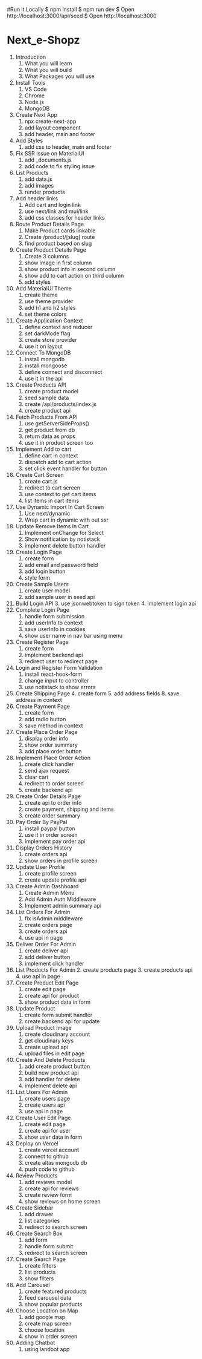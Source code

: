 #Run it Locally
$ npm install
$ npm run dev
$ Open http://localhost:3000/api/seed
$ Open http://localhost:3000


# Next_e-Shopz
1. Introduction
   1. What you will learn
   2. What you will build
   3. What Packages you will use
2. Install Tools
   1. VS Code
   2. Chrome
   3. Node.js
   4. MongoDB
3. Create Next App
   1. npx create-next-app
   2. add layout component
   3. add header, main and footer
4. Add Styles
   1. add css to header, main and footer
5. Fix SSR Issue on MaterialUI
   1. add _documents.js
   2. add code to fix styling issue
6. List Products
   1. add data.js
   2. add images
   3. render products
7. Add header links
   1. Add cart and login link
   2. use next/link and mui/link
   3. add css classes for header links
8. Route Product Details Page
   1. Make Product cards linkable
   2. Create /product/[slug] route
   3. find product based on slug
9. Create Product Details Page
   1. Create 3 columns
   2. show image in first column
   3. show product info in second column
   4. show add to cart action on third column
   5. add styles
10. Add MaterialUI Theme
    1.  create theme
    2.  use theme provider
    3.  add h1 and h2 styles
    4.  set theme colors
11. Create Application Context
    1.  define context and reducer
    2.  set darkMode flag
    3.  create store provider
    4.  use it on layout
12. Connect To MongoDB
    1.  install mongodb
    2.  install mongoose
    3.  define connect and disconnect 
    4.  use it in the api
13. Create Products API
    1.  create product model
    2.  seed sample data
    3.  create /api/products/index.js
    4.  create product api
14. Fetch Products From API
    1. use getServerSideProps()
    3. get product from db
    4. return data as props
    5. use it in product screen too
15. Implement Add to cart
    1.  define cart in context
    2.  dispatch add to cart action
    3.  set click event handler for button
16. Create Cart Screen
    1.  create cart.js
    2.  redirect to cart screen
    4.  use context to get cart items
    5.  list items in cart items
17. Use Dynamic Import In Cart Screen
    1. Use next/dynamic 
    2. Wrap cart in dynamic with out ssr
18. Update Remove Items In Cart
    1.  Implement onChange for Select
    2.  Show notification by notistack
    3.  implement delete button handler
19. Create Login Page
    1.  create form
    2.  add email and password field
    3.  add login button
    4.  style form
20. Create Sample Users
    1.  create user model
    2.  add sample user in seed api
21. Build Login API
    3.  use jsonwebtoken to sign token
    4.  implement login api
22. Complete Login Page
    1.  handle form submission
    2.  add userInfo to context
    3.  save userInfo in cookies
    4.  show user name in nav bar using menu
23. Create Register Page
    1.  create form
    2.  implement backend api
    3.  redirect user to redirect page
24. Login and Register Form Validation
    1.  install react-hook-form
    2.  change input to controller
    3.  use notistack to show errors
25.  Create Shipping Page
    4.  create form
    5.  add address fields
    8.  save address in context
26. Create Payment Page
    1.  create form
    2.  add radio button
    3.  save method in context
27. Create Place Order Page
    1.  display order info
    2.  show order summary
    3.  add place order button
28. Implement Place Order Action
    1.  create click handler
    2.  send ajax request
    4.  clear cart
    5.  redirect to order screen  
    3.  create backend api
29. Create Order Details Page
    1.  create api to order info
    2.  create payment, shipping and items
    3.  create order summary
30. Pay Order By PayPal
    1.  install paypal button
    2.  use it in order screen
    3.  implement pay order api
31. Display Orders History
    1. create orders api
    2. show orders in profile screen
32. Update User Profile
    1. create profile screen
    2. create update profile api
33. Create Admin Dashboard
    1. Create Admin Menu
    2. Add Admin Auth Middleware  
    3. Implement admin summary api
34. List Orders For Admin
     1.  fix isAdmin middleware
     2.  create orders page
     3.  create orders api
     4.  use api in page
35. Deliver Order For Admin
     1.  create deliver api
     2.  add deliver button
     3.  implement click handler
36. List Products For Admin
     2.  create products page
     3.  create products api
     4.  use api in page
37. Create Product Edit Page
     1.  create edit page
     2.  create api for product
     3.  show product data in form
38. Update Product
     1.  create form submit handler
     2.  create backend api for update
39. Upload Product Image
     1.  create cloudinary account
     2.  get cloudinary keys
     3.  create upload api
     4.  upload files in edit page
40. Create And Delete Products
     1.  add create product button
     2.  build new product api
     3.  add handler for delete
     4.  implement delete api
41. List Users For Admin
     1.  create users page
     2.  create users api
     3.  use api in page
42. Create User Edit Page
     1.  create edit page
     2.  create api for user
     3.  show user data in form
43. Deploy on Vercel
     1.  create vercel account
     2.  connect to github
     3.  create altas mongodb db
     4.  push code to github
44. Review Products
     1.  add reviews model
     2.  create api for reviews
     3.  create review form
     4.  show reviews on home screen
45. Create Sidebar
     1.  add drawer
     2.  list categories
     3.  redirect to search screen
46. Create Search Box
     1.  add form
     2.  handle form submit
     3.  redirect to search screen
47. Create Search Page
     1.  create filters
     2.  list products
     3.  show filters
48. Add Carousel
     1.  create featured products
     2.  feed carousel data
     3.  show popular products
49. Choose Location on Map
     1.  add google map
     2.  create map screen
     3.  choose location
     4.  show in order screen
50. Adding Chatbot
     1.  using landbot app
 
 
